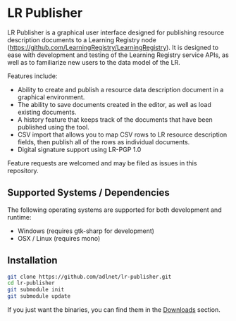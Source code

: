 # LR Publisher

LR Publisher is a graphical user interface designed for publishing resource description documents to a Learning Registry
node (https://github.com/LearningRegistry/LearningRegistry). It is designed to ease with development and testing of the
Learning Registry service APIs, as well as to familiarize new users to the data model of the LR. 

Features include:

- Ability to create and publish a resource data description document in a graphical environment.
- The ability to save documents created in the editor, as well as load existing documents.
- A history feature that keeps track of the documents that have been published using the tool.
- CSV import that allows you to map CSV rows to LR resource description fields, then publish all of the rows as individual documents.
- Digital signature support using LR-PGP 1.0

Feature requests are welcomed and may be filed as issues in this repository.

## Supported Systems / Dependencies

The following operating systems are supported for both development and runtime:

- Windows (requires gtk-sharp for development)
- OSX / Linux (requires mono)

## Installation

```bash
git clone https://github.com/adlnet/lr-publisher.git
cd lr-publisher
git submodule init
git submodule update
```

If you just want the binaries, you can find them in the [Downloads](https://github.com/adlnet/lr-publisher/downloads) section.